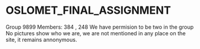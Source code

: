 # OSLOMET_FINAL_ASSIGNMENT
Group 9899 
Members: 384 , 248 
We have permision to be two in the group
No pictures show who we are, we are not mentioned in any place on the site, it remains annonymous. 
